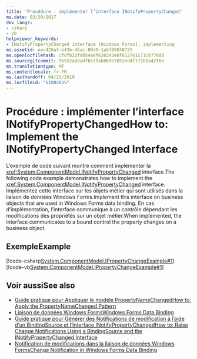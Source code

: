 ```yaml
---
title: 'Procédure : implémenter l’interface INotifyPropertyChanged'
ms.date: 03/30/2017
dev_langs:
- csharp
- vb
helpviewer_keywords:
- INotifyPropertyChanged interface [Windows Forms], implementing
ms.assetid: eac428af-b43b-46ac-80d9-1a5f88658725
ms.openlocfilehash: cfdfb22fd854a8f630243e0f612761c71cb778d8
ms.sourcegitcommit: 9b552addadfb57fab0b9e7852ed4f1f1b8a42f8e
ms.translationtype: MT
ms.contentlocale: fr-FR
ms.lasthandoff: 04/23/2019
ms.locfileid: "61802035"
---
```

# <a name="how-to-implement-the-inotifypropertychanged-interface"></a><span data-ttu-id="08164-102">Procédure : implémenter l’interface INotifyPropertyChanged</span><span class="sxs-lookup"><span data-stu-id="08164-102">How to: Implement the INotifyPropertyChanged Interface</span></span>
<span data-ttu-id="08164-103">L’exemple de code suivant montre comment implémenter la <xref:System.ComponentModel.INotifyPropertyChanged> interface.</span><span class="sxs-lookup"><span data-stu-id="08164-103">The following code example demonstrates how to implement the <xref:System.ComponentModel.INotifyPropertyChanged> interface.</span></span> <span data-ttu-id="08164-104">Implémentez cette interface sur les objets métier qui sont utilisés dans la liaison de données Windows Forms.</span><span class="sxs-lookup"><span data-stu-id="08164-104">Implement this interface on business objects that are used in Windows Forms data binding.</span></span> <span data-ttu-id="08164-105">En cas d’implémentation, l’interface communique à un contrôle dépendant les modifications des propriétés sur un objet métier.</span><span class="sxs-lookup"><span data-stu-id="08164-105">When implemented, the interface  communicates to a bound control the property changes on a business object.</span></span>  
  
## <a name="example"></a><span data-ttu-id="08164-106">Exemple</span><span class="sxs-lookup"><span data-stu-id="08164-106">Example</span></span>  
 [!code-csharp[System.ComponentModel.IPropertyChangeExample#1](~/samples/snippets/csharp/VS_Snippets_Winforms/System.ComponentModel.IPropertyChangeExample/CS/Form1.cs#1)]
 [!code-vb[System.ComponentModel.IPropertyChangeExample#1](~/samples/snippets/visualbasic/VS_Snippets_Winforms/System.ComponentModel.IPropertyChangeExample/VB/Form1.vb#1)]  
  
## <a name="see-also"></a><span data-ttu-id="08164-107">Voir aussi</span><span class="sxs-lookup"><span data-stu-id="08164-107">See also</span></span>

- [<span data-ttu-id="08164-108">Guide pratique pour Appliquer le modèle PropertyNameChanged</span><span class="sxs-lookup"><span data-stu-id="08164-108">How to: Apply the PropertyNameChanged Pattern</span></span>](how-to-apply-the-propertynamechanged-pattern.md)
- [<span data-ttu-id="08164-109">Liaison de données Windows Forms</span><span class="sxs-lookup"><span data-stu-id="08164-109">Windows Forms Data Binding</span></span>](windows-forms-data-binding.md)
- [<span data-ttu-id="08164-110">Guide pratique pour Générer des Notifications de modification à l’aide d’un BindingSource et l’Interface INotifyPropertyChanged</span><span class="sxs-lookup"><span data-stu-id="08164-110">How to: Raise Change Notifications Using a BindingSource and the INotifyPropertyChanged Interface</span></span>](./controls/raise-change-notifications--bindingsource.md)
- [<span data-ttu-id="08164-111">Notification de modifications dans la liaison de données Windows Forms</span><span class="sxs-lookup"><span data-stu-id="08164-111">Change Notification in Windows Forms Data Binding</span></span>](change-notification-in-windows-forms-data-binding.md)
